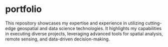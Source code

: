 # portfolio
This repository showcases my expertise and experience in utilizing cutting-edge geospatial and data science technologies. It highlights my capabilities in executing diverse projects, leveraging advanced tools for spatial analysis, remote sensing, and data-driven decision-making.
